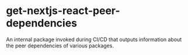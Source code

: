 # get-nextjs-react-peer-dependencies

An internal package invoked during CI/CD that outputs information about the peer
dependencies of various packages.
